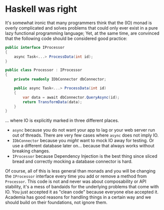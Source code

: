 # Haskell was right

It's somewhat ironic that many programmers think that the (IO) monad is overly complicated and solves problems that could only ever exist in a pure lazy functional programming language; Yet, at the same time, are convinced that the following code should be considered good practice:

```c#
public interface IProcessor
{
    async Task<...> ProcessData(int id);
}

public class Processor : IProcessor
{
    private readonly IDbConnector dbConnector;

    public async Task<...> ProcessData(int id)
    {
        var data = await dbConnector.QueryAsync(id);
        return TransformData(data);
    }
}
```
... where IO is explicitly marked in three different places.
- `async` because you do not want your app to lag or your web server run out of threads. There are very few cases where `async` does not imply IO.
- `IDbConnector` because you _might_ want to mock IO away for testing. Or use a different database later on... because that always works without breaking changes.
- `IProcessor` because Dependency Injection is the best thing since sliced bread and correctly mocking a database connector is hard.

Of course, all of this is less general than monads and you will be changing the `IProcessor` interface every time you add or remove a method from `Processor`. This code is not and never was about composability or API stability, it's a mess of bandaids for the underlying problems that come with IO. You just accepted it as "clean code" because everyone else accepted it. Academia has good reasons for handling things in a certain way and we should build on their foundations, not ignore them.
